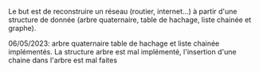 Le but est de reconstruire un réseau (routier, internet...) à partir d'une structure de donnée (arbre quaternaire, table de hachage, liste chainée et graphe).

06/05/2023: arbre quaternaire table de hachage et liste chainée implémentés. 
            La structure arbre est mal implémenté, l'insertion d'une chaine dans l'arbre est mal faites

